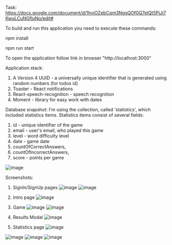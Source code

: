 Task: https://docs.google.com/document/d/1hviOZebCqm3NgsQOf0Q7eIQt5PiJi7KwuLCuNGfluNo/edit#

To build and run this application you need to execute these commands:

npm install

npm run start

To open the application follow link in browser "http://localhost:3000"

Application stack:

1. A Version 4 UUID - a universally unique identifier that is generated using random numbers (for todos id)
2. Toaster - React notifications
3. React-speech-recognition - speech recognition
4. Moment - library for easy work with dates

Database snapshot: I'm using the collection, called 'statistics', which included statistics items. Statistics items consist of several fields:

1. id - unique identifier of the game
2. email - user's email, who played this game
3. level - word difficulty level
4. date - game date
5. countOfCorrectAnswers,
6. countOfIncorrectAnswers,
7. score - points per game

![image](https://user-images.githubusercontent.com/31535378/147352124-ea6982a5-f0d7-4d92-bd41-b09d9b8d9afe.png)


Screenshots: 

1. SignIn/SignUp pages
![image](https://user-images.githubusercontent.com/31535378/147352019-fd4070a1-d811-4106-9873-be063e1eac14.png)
![image](https://user-images.githubusercontent.com/31535378/147352025-c5da1e61-e41f-4377-8a5a-d8064522cff5.png)

3. Intro page
![image](https://user-images.githubusercontent.com/31535378/147351657-922b3d40-670e-4169-87e9-8a39925be1bc.png)

4. Game 
![image](https://user-images.githubusercontent.com/31535378/147351825-b1646820-d2e7-4086-b7ee-c72c49e3e19e.png)
![image](https://user-images.githubusercontent.com/31535378/147351894-1332175d-1b5f-4c8a-a69a-688c0c0899ab.png)

6. Results Modal
![image](https://user-images.githubusercontent.com/31535378/147351929-8e8755fb-5b4b-45ea-9439-56adf65aa98b.png)

8. Statistics page
![image](https://user-images.githubusercontent.com/31535378/147351968-0a456f5e-ff4d-4096-8ae7-51ef83b2921d.png)

![image](https://user-images.githubusercontent.com/31535378/173392561-00773eeb-fc19-4446-932e-bdf354a85703.png)
![image](https://user-images.githubusercontent.com/31535378/173392653-0fb05234-4ccb-4590-b4fc-d6ece3ca0003.png)
![image](https://user-images.githubusercontent.com/31535378/173392697-e1b06165-6916-4469-bbc8-981264ba3d8d.png)







